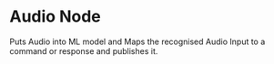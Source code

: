 # Audio Node 

Puts Audio into ML model and Maps the recognised Audio Input to a 
command or response and publishes it.